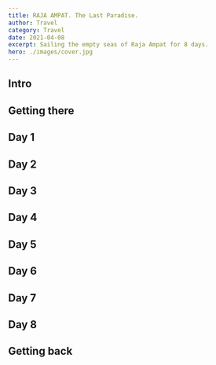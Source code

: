 ```yaml
---
title: RAJA AMPAT. The Last Paradise.
author: Travel
category: Travel
date: 2021-04-08
excerpt: Sailing the empty seas of Raja Ampat for 8 days.
hero: ./images/cover.jpg
---
```


## Intro

## Getting there

## Day 1

## Day 2

## Day 3

## Day 4

## Day 5

## Day 6

## Day 7

## Day 8

## Getting back
